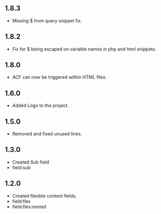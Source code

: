 ## 1.8.3
 * Missing $ from query snippet fix.

## 1.8.2
 * Fix for $ being escaped on variable names in php and html snippets.

## 1.8.0
 * ACF can now be triggered within HTML files.

## 1.6.0
 * Added Logo to the project.

## 1.5.0
 * Removed and fixed unused lines.

## 1.3.0
 * Created Sub field
 * field:sub

## 1.2.0
 * Created flexible content fields.
 * field:flex
 * field:flex:nested